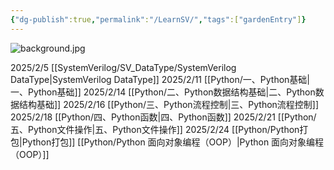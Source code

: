 ```yaml
---
{"dg-publish":true,"permalink":"/LearnSV/","tags":["gardenEntry"]}
---
```


![background.jpg](/img/user/SystemVerilog/imgs/background.jpg)

2025/2/5 [[SystemVerilog/SV_DataType/SystemVerilog DataType\|SystemVerilog DataType]]
2025/2/11 [[Python/一、Python基础\|一、Python基础]]
2025/2/14 [[Python/二、Python数据结构基础\|二、Python数据结构基础]]
2025/2/16 [[Python/三、Python流程控制\|三、Python流程控制]]
2025/2/18 [[Python/四、Python函数\|四、Python函数]]
2025/2/21 [[Python/五、Python文件操作\|五、Python文件操作]]
2025/2/24 [[Python/Python打包\|Python打包]]  [[Python/Python 面向对象编程（OOP）\|Python 面向对象编程（OOP）]]
